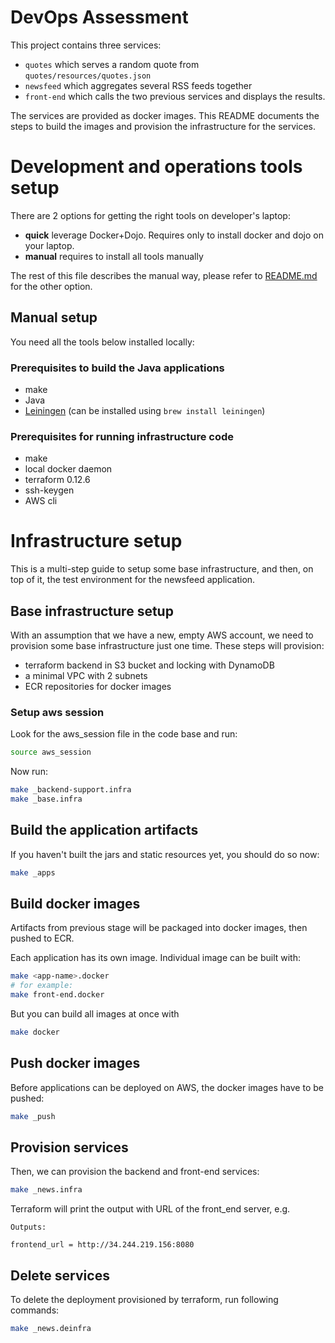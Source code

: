 # DevOps Assessment

This project contains three services:

* `quotes` which serves a random quote from `quotes/resources/quotes.json`
* `newsfeed` which aggregates several RSS feeds together
* `front-end` which calls the two previous services and displays the results.

The services are provided as docker images. This README documents the steps to build the images and provision the infrastructure for the services.

# Development and operations tools setup

There are 2 options for getting the right tools on developer's laptop:
 * **quick** leverage Docker+Dojo. Requires only to install docker and dojo on your laptop.
 * **manual** requires to install all tools manually

 The rest of this file describes the manual way, please refer to [README.md](README.md) for the other option.

## Manual setup

You need all the tools below installed locally:

### Prerequisites to build the Java applications

 * make
 * Java
 * [Leiningen](http://leiningen.org/) (can be installed using `brew install leiningen`)

### Prerequisites for running infrastructure code

 * make
 * local docker daemon
 * terraform 0.12.6
 * ssh-keygen
 * AWS cli

# Infrastructure setup

This is a multi-step guide to setup some base infrastructure, and then, on top of it, the test environment for the newsfeed application.

## Base infrastructure setup

With an assumption that we have a new, empty AWS account, we need to provision some base infrastructure just one time.
These steps will provision:
 * terraform backend in S3 bucket and locking with DynamoDB
 * a minimal VPC with 2 subnets
 * ECR repositories for docker images

### Setup aws session
Look for the aws_session file in the code base and run:
```sh
source aws_session
```
Now run:
```sh
make _backend-support.infra
make _base.infra
```

## Build the application artifacts

If you haven't built the jars and static resources yet, you should do so now:
```sh
make _apps
```

## Build docker images

Artifacts from previous stage will be packaged into docker images, then pushed to ECR.

Each application has its own image. Individual image can be built with:
```sh
make <app-name>.docker
# for example:
make front-end.docker
```

But you can build all images at once with
```sh
make docker
```

## Push docker images

Before applications can be deployed on AWS, the docker images have to be pushed:
```sh
make _push
```

## Provision services

Then, we can provision the backend and front-end services:
```sh
make _news.infra
```

Terraform will print the output with URL of the front_end server, e.g.
```
Outputs:

frontend_url = http://34.244.219.156:8080
```

## Delete services

To delete the deployment provisioned by terraform, run following commands:
```sh
make _news.deinfra
```
